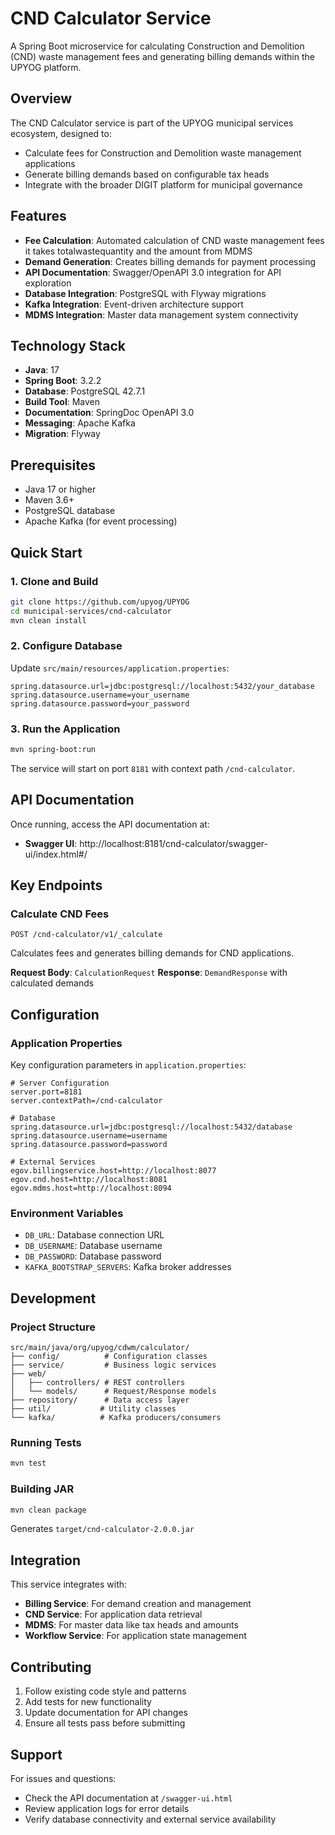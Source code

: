 # CND Calculator Service

A Spring Boot microservice for calculating Construction and Demolition (CND) waste management fees and generating billing demands within the UPYOG platform.

## Overview

The CND Calculator service is part of the UPYOG municipal services ecosystem, designed to:
- Calculate fees for Construction and Demolition waste management applications
- Generate billing demands based on configurable tax heads
- Integrate with the broader DIGIT platform for municipal governance

## Features

- **Fee Calculation**: Automated calculation of CND waste management fees it takes totalwastequantity and the amount from MDMS
- **Demand Generation**: Creates billing demands for payment processing
- **API Documentation**: Swagger/OpenAPI 3.0 integration for API exploration
- **Database Integration**: PostgreSQL with Flyway migrations
- **Kafka Integration**: Event-driven architecture support
- **MDMS Integration**: Master data management system connectivity

## Technology Stack

- **Java**: 17
- **Spring Boot**: 3.2.2
- **Database**: PostgreSQL 42.7.1
- **Build Tool**: Maven
- **Documentation**: SpringDoc OpenAPI 3.0
- **Messaging**: Apache Kafka
- **Migration**: Flyway

## Prerequisites

- Java 17 or higher
- Maven 3.6+
- PostgreSQL database
- Apache Kafka (for event processing)

## Quick Start

### 1. Clone and Build
```bash
git clone https://github.com/upyog/UPYOG
cd municipal-services/cnd-calculator
mvn clean install
```

### 2. Configure Database
Update `src/main/resources/application.properties`:
```properties
spring.datasource.url=jdbc:postgresql://localhost:5432/your_database
spring.datasource.username=your_username
spring.datasource.password=your_password
```

### 3. Run the Application
```bash
mvn spring-boot:run
```

The service will start on port `8181` with context path `/cnd-calculator`.

## API Documentation

Once running, access the API documentation at:
- **Swagger UI**: http://localhost:8181/cnd-calculator/swagger-ui/index.html#/
## Key Endpoints

### Calculate CND Fees
```
POST /cnd-calculator/v1/_calculate
```
Calculates fees and generates billing demands for CND applications.

**Request Body**: `CalculationRequest`
**Response**: `DemandResponse` with calculated demands

## Configuration

### Application Properties
Key configuration parameters in `application.properties`:

```properties
# Server Configuration
server.port=8181
server.contextPath=/cnd-calculator

# Database
spring.datasource.url=jdbc:postgresql://localhost:5432/database
spring.datasource.username=username
spring.datasource.password=password

# External Services
egov.billingservice.host=http://localhost:8077
egov.cnd.host=http://localhost:8081
egov.mdms.host=http://localhost:8094
```

### Environment Variables
- `DB_URL`: Database connection URL
- `DB_USERNAME`: Database username  
- `DB_PASSWORD`: Database password
- `KAFKA_BOOTSTRAP_SERVERS`: Kafka broker addresses

## Development

### Project Structure
```
src/main/java/org/upyog/cdwm/calculator/
├── config/          # Configuration classes
├── service/         # Business logic services
├── web/
│   ├── controllers/ # REST controllers
│   └── models/      # Request/Response models
├── repository/      # Data access layer
├── util/           # Utility classes
└── kafka/          # Kafka producers/consumers
```

### Running Tests
```bash
mvn test
```

### Building JAR
```bash
mvn clean package
```
Generates `target/cnd-calculator-2.0.0.jar`

## Integration

This service integrates with:
- **Billing Service**: For demand creation and management
- **CND Service**: For application data retrieval
- **MDMS**: For master data like tax heads and amounts
- **Workflow Service**: For application state management

## Contributing

1. Follow existing code style and patterns
2. Add tests for new functionality
3. Update documentation for API changes
4. Ensure all tests pass before submitting

## Support

For issues and questions:
- Check the API documentation at `/swagger-ui.html`
- Review application logs for error details
- Verify database connectivity and external service availability